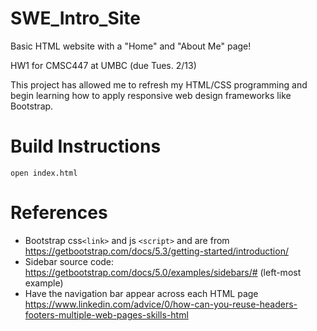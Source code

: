 # SWE_Intro_Site
Basic HTML website with a "Home" and "About Me" page!

HW1 for CMSC447 at UMBC (due Tues. 2/13)

This project has allowed me to refresh my HTML/CSS programming and 
begin learning how to apply responsive web design frameworks like Bootstrap.

# Build Instructions
`open index.html`

# References
- Bootstrap css`<link>` and js `<script>` and  are from
https://getbootstrap.com/docs/5.3/getting-started/introduction/
- Sidebar source code:
https://getbootstrap.com/docs/5.0/examples/sidebars/# (left-most example)
- Have the navigation bar appear across each HTML page
https://www.linkedin.com/advice/0/how-can-you-reuse-headers-footers-multiple-web-pages-skills-html
